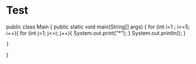 # Test
public class Main
{
	public static void main(String[] args) {
	    for (int i=1 ; i<=5; i++){
	        for (int j=1; j<=i; j++){
	            System.out.print("*");
	        }
	        System.out.println();
	    }
	    
	}
}
